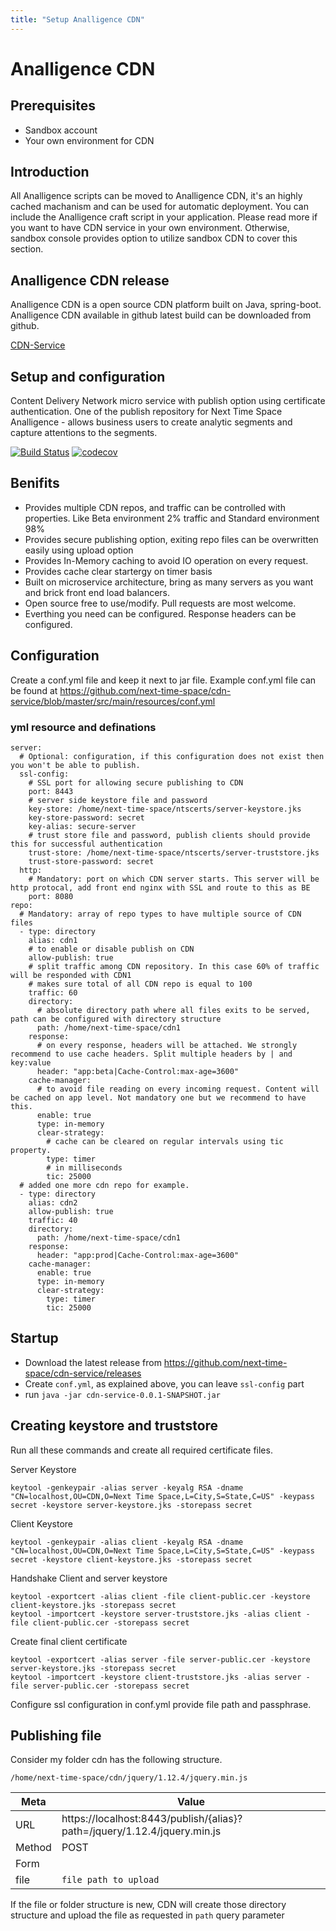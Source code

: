```yaml
---
title: "Setup Analligence CDN"
---
```


# Analligence CDN

## Prerequisites

* Sandbox account
* Your own environment for CDN

## Introduction

All Analligence scripts can be moved to Analligence CDN, it's an highly cached machanism and can be used for automatic deployment. You can include the Analligence craft script in your application. Please read more if you want to have CDN service in your own environment. Otherwise, sandbox console provides option to utilize sandbox CDN to cover this section.

## Analligence CDN release

Analligence CDN is a open source CDN platform built on Java, spring-boot. Analligence CDN available in github latest build can be downloaded from github.


[CDN-Service](https://github.com/next-time-space/cdn-service)

## Setup and configuration

Content Delivery Network micro service with publish option using certificate authentication. One of the publish repository for Next Time Space Analligence - allows business users to create analytic segments and capture attentions to the segments. 


[![Build Status](https://travis-ci.org/next-time-space/cdn-service.svg?branch=master)](https://travis-ci.org/next-time-space/cdn-service) [![codecov](https://codecov.io/gh/next-time-space/cdn-service/branch/master/graph/badge.svg)](https://codecov.io/gh/next-time-space/cdn-service)

## Benifits
* Provides multiple CDN repos, and traffic can be controlled with properties. Like Beta environment 2% traffic and Standard environment 98%
* Provides secure publishing option, exiting repo files can be overwritten easily using upload option
* Provides In-Memory caching to avoid IO operation on every request.
* Provides cache clear startergy on timer basis
* Built on microservice architecture, bring as many servers as you want and brick front end load balancers.
* Open source free to use/modify. Pull requests are most welcome.
* Everthing you need can be configured. Response headers can be configured.

## Configuration

Create a conf.yml file and keep it next to jar file. Example conf.yml file can be found at https://github.com/next-time-space/cdn-service/blob/master/src/main/resources/conf.yml

### yml resource and definations
```
server:
  # Optional: configuration, if this configuration does not exist then you won't be able to publish. 
  ssl-config:
    # SSL port for allowing secure publishing to CDN
    port: 8443
    # server side keystore file and password 
    key-store: /home/next-time-space/ntscerts/server-keystore.jks
    key-store-password: secret
    key-alias: secure-server
    # trust store file and password, publish clients should provide this for successful authentication 
    trust-store: /home/next-time-space/ntscerts/server-truststore.jks
    trust-store-password: secret
  http:
    # Mandatory: port on which CDN server starts. This server will be http protocal, add front end nginx with SSL and route to this as BE 
    port: 8080
repo:
  # Mandatory: array of repo types to have multiple source of CDN files 
  - type: directory
    alias: cdn1
    # to enable or disable publish on CDN
    allow-publish: true
    # split traffic among CDN repository. In this case 60% of traffic will be responded with CDN1
    # makes sure total of all CDN repo is equal to 100
    traffic: 60
    directory:
      # absolute directory path where all files exits to be served, path can be configured with directory structure
      path: /home/next-time-space/cdn1
    response:
      # on every response, headers will be attached. We strongly recommend to use cache headers. Split multiple headers by | and key:value 
      header: "app:beta|Cache-Control:max-age=3600"
    cache-manager:
      # to avoid file reading on every incoming request. Content will be cached on app level. Not mandatory one but we recommend to have this. 
      enable: true
      type: in-memory
      clear-strategy:
        # cache can be cleared on regular intervals using tic property. 
        type: timer
        # in milliseconds 
        tic: 25000
  # added one more cdn repo for example. 
  - type: directory
    alias: cdn2
    allow-publish: true
    traffic: 40
    directory:
      path: /home/next-time-space/cdn1
    response:
      header: "app:prod|Cache-Control:max-age=3600"
    cache-manager:
      enable: true
      type: in-memory
      clear-strategy:
        type: timer
        tic: 25000   
```
## Startup

* Download the latest release from https://github.com/next-time-space/cdn-service/releases
* Create `conf.yml`, as explained above, you can leave `ssl-config` part
* run `java -jar cdn-service-0.0.1-SNAPSHOT.jar`

## Creating keystore and truststore

Run all these commands and create all required certificate files.

Server Keystore


	keytool -genkeypair -alias server -keyalg RSA -dname "CN=localhost,OU=CDN,O=Next Time Space,L=City,S=State,C=US" -keypass secret -keystore server-keystore.jks -storepass secret


Client Keystore

```
keytool -genkeypair -alias client -keyalg RSA -dname "CN=localhost,OU=CDN,O=Next Time Space,L=City,S=State,C=US" -keypass secret -keystore client-keystore.jks -storepass secret
```

Handshake Client and server keystore

```
keytool -exportcert -alias client -file client-public.cer -keystore client-keystore.jks -storepass secret
keytool -importcert -keystore server-truststore.jks -alias client -file client-public.cer -storepass secret
```
Create final client certificate

```
keytool -exportcert -alias server -file server-public.cer -keystore server-keystore.jks -storepass secret
keytool -importcert -keystore client-truststore.jks -alias server -file server-public.cer -storepass secret
```

Configure ssl configuration in conf.yml provide file path and passphrase.


## Publishing file

Consider my folder cdn has the following structure.

```
/home/next-time-space/cdn/jquery/1.12.4/jquery.min.js
```
Meta | Value
------------ | -------------
URL | https://localhost:8443/publish/{alias}?path=/jquery/1.12.4/jquery.min.js
Method | POST
Form | 
file | `file path to upload`

If the file or folder structure is new, CDN will create those directory structure and upload the file as requested in `path` query parameter

